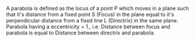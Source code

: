 A parabola is defined as the locus of a point P which moves in a plane such that it's distance from a fixed point S (Focus) in the plane equal to it's perpendicular distance from a fixed line L (Directrix) in the same plane.
Parabola having a eccentricity = 1., i.e. Distance between focus and parabola is equal to Distance between directrix and parabola.